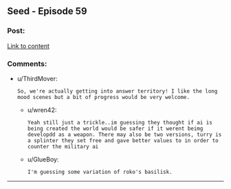 ## Seed - Episode 59

### Post:

[Link to content](https://www.webtoons.com/en/sf/seed/episode-59/viewer?title_no=1480&episode_no=61)

### Comments:

- u/ThirdMover:
  ```
  So, we're actually getting into answer territory! I like the long mood scenes but a bit of progress would be very welcome.
  ```

  - u/wren42:
    ```
    Yeah still just a trickle..im guessing they thought if ai is being created the world would be safer if it werent beimg developdd as a weapon. There may also be two versions, turry is a splinter they set free and gave better values to in order to counter the military ai
    ```

  - u/GlueBoy:
    ```
    I'm guessing some variation of roko's basilisk.
    ```

---

